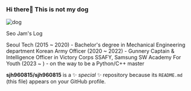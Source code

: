 ### Hi there👋 This is not my dog

![dog](https://user-images.githubusercontent.com/124118518/223658483-1cc8dabc-6baf-4172-8508-0f9f9e57b7e8.png)

Seo Jam's Log

Seoul Tech (2015 ~ 2020) - Bachelor's degree in Mechanical Engineering department
Korean Army Officer (2020 ~ 2022) - Gunnery Captain & Intelligence Officer in Victory Corps
SSAFY, Samsung SW Academy For Youth (2023 ~ ) - on the way to be a Python/C++ master

**sjh960815/sjh960815** is a ✨ _special_ ✨ repository because its `README.md` (this file) appears on your GitHub profile.
